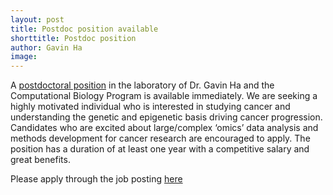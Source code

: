 ```yaml
---
layout: post
title: Postdoc position available
shorttitle: Postdoc position
author: Gavin Ha
image: 
---
```


A [postdoctoral position](https://careers-fhcrc.icims.com/jobs/11766/post-doctoral-research-fellow-in-cancer-genomics/job?iis=Social+Networks&iieid=pt1531784344316bc1da)  in the laboratory of Dr. Gavin Ha and the Computational Biology Program is available immediately. We are seeking a highly motivated individual who is interested in studying cancer and understanding the genetic and epigenetic basis driving cancer progression. Candidates who are excited about large/complex ‘omics’ data analysis and methods development for cancer research are encouraged to apply. The position has a duration of at least one year with a competitive salary and great benefits.

Please apply through the job posting [here](https://careers-fhcrc.icims.com/jobs/11766/post-doctoral-research-fellow-in-cancer-genomics/job?iis=Social+Networks&iieid=pt1531784344316bc1da) 
